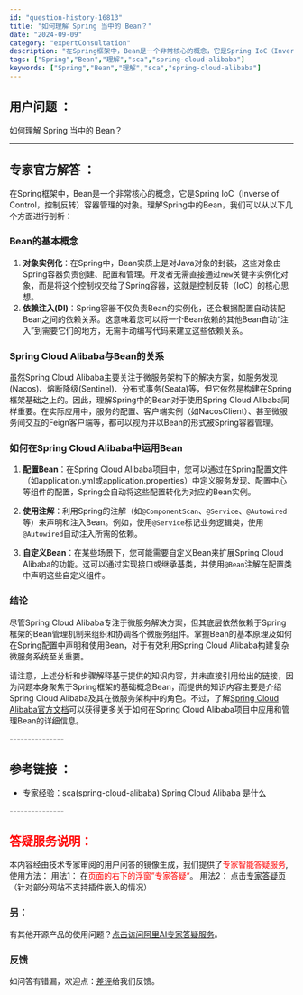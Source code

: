 ```yaml
---
id: "question-history-16813"
title: "如何理解 Spring 当中的 Bean？"
date: "2024-09-09"
category: "expertConsultation"
description: "在Spring框架中，Bean是一个非常核心的概念，它是Spring IoC（Inverse of Control，控制反转）容器管理的对象。理解Spring中的Bean，我们可以从以下几个方面进行剖析：### Bean的基本概念1. **对象实例化**：在Spring中，Bean实质上是对Java"
tags: ["Spring","Bean","理解","sca","spring-cloud-alibaba"]
keywords: ["Spring","Bean","理解","sca","spring-cloud-alibaba"]
---
```


## 用户问题 ： 
 如何理解 Spring 当中的 Bean？  

---------------
## 专家官方解答 ：

在Spring框架中，Bean是一个非常核心的概念，它是Spring IoC（Inverse of Control，控制反转）容器管理的对象。理解Spring中的Bean，我们可以从以下几个方面进行剖析：

### Bean的基本概念
1. **对象实例化**：在Spring中，Bean实质上是对Java对象的封装，这些对象由Spring容器负责创建、配置和管理。开发者无需直接通过`new`关键字实例化对象，而是将这个控制权交给了Spring容器，这就是控制反转（IoC）的核心思想。
2. **依赖注入(DI)**：Spring容器不仅负责Bean的实例化，还会根据配置自动装配Bean之间的依赖关系。这意味着您可以将一个Bean依赖的其他Bean自动“注入”到需要它们的地方，无需手动编写代码来建立这些依赖关系。

### Spring Cloud Alibaba与Bean的关系
虽然Spring Cloud Alibaba主要关注于微服务架构下的解决方案，如服务发现(Nacos)、熔断降级(Sentinel)、分布式事务(Seata)等，但它依然是构建在Spring框架基础之上的。因此，理解Spring中的Bean对于使用Spring Cloud Alibaba同样重要。在实际应用中，服务的配置、客户端实例（如NacosClient）、甚至微服务间交互的Feign客户端等，都可以视为并以Bean的形式被Spring容器管理。

### 如何在Spring Cloud Alibaba中运用Bean
1. **配置Bean**：在Spring Cloud Alibaba项目中，您可以通过在Spring配置文件（如application.yml或application.properties）中定义服务发现、配置中心等组件的配置，Spring会自动将这些配置转化为对应的Bean实例。
   
2. **使用注解**：利用Spring的注解（如`@ComponentScan`、`@Service`、`@Autowired`等）来声明和注入Bean。例如，使用`@Service`标记业务逻辑类，使用`@Autowired`自动注入所需的依赖。

3. **自定义Bean**：在某些场景下，您可能需要自定义Bean来扩展Spring Cloud Alibaba的功能。这可以通过实现接口或继承基类，并使用`@Bean`注解在配置类中声明这些自定义组件。

### 结论
尽管Spring Cloud Alibaba专注于微服务解决方案，但其底层依然依赖于Spring框架的Bean管理机制来组织和协调各个微服务组件。掌握Bean的基本原理及如何在Spring配置中声明和使用Bean，对于有效利用Spring Cloud Alibaba构建复杂微服务系统至关重要。

请注意，上述分析和步骤解释基于提供的知识内容，并未直接引用给出的链接，因为问题本身聚焦于Spring框架的基础概念Bean，而提供的知识内容主要是介绍Spring Cloud Alibaba及其在微服务架构中的角色。不过，了解[Spring Cloud Alibaba官方文档](https://github.com/spring-cloud-alibaba-group/spring-cloud-alibaba-group.github.io)可以获得更多关于如何在Spring Cloud Alibaba项目中应用和管理Bean的详细信息。


<font color="#949494">---------------</font> 


## 参考链接 ：

* 专家经验：sca(spring-cloud-alibaba) Spring Cloud Alibaba 是什么 


 <font color="#949494">---------------</font> 
 


## <font color="#FF0000">答疑服务说明：</font> 

本内容经由技术专家审阅的用户问答的镜像生成，我们提供了<font color="#FF0000">专家智能答疑服务</font>,使用方法：
用法1： 在<font color="#FF0000">页面的右下的浮窗”专家答疑“</font>。
用法2： 点击[专家答疑页](https://answer.opensource.alibaba.com/docs/intro)（针对部分网站不支持插件嵌入的情况）
### 另：


有其他开源产品的使用问题？[点击访问阿里AI专家答疑服务](https://answer.opensource.alibaba.com/docs/intro)。
### 反馈
如问答有错漏，欢迎点：[差评](https://ai.nacos.io/user/feedbackByEnhancerGradePOJOID?enhancerGradePOJOId=16833)给我们反馈。
